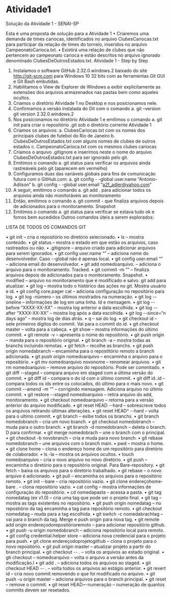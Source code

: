 # Atividade1
Solução da Atividade 1 - SENAI-SP

Esta é uma proposta de solução para a Atividade 1
•	Criaremos uma demanda de times cariocas, identificados no arquivo ClubesCariocas.txt para participar da relação de times do torneio, inseridos no arquivo CampeonatoCarioca.txt.
•	Existirá uma relação de clubes que não pertencem ao campeonato carioca e estão descritos no arquivo ignorado denominado ClubesDeOutrosEstados.txt.
Atividade 1      -        Step by Step
1.	 Instalamos o software GitHub 2.32.0.windows.2 baixado do site http://git-scm.com para Windows 10 32 bits com as ferramentas Git GUI e Git Bash embutidas.
2.	Habilitamos o View de Explorer de Windows a exibir explicitamente as extensões dos arquivos armazenados nas pastas bem como aqueles ocultos.
3.	Criamos o diretório Atividade 1 no Desktop e nos posicionamos nele.
4.	Confirmamos a versão instalada do Git com o comando
a.	git –version
git version 2.32.0.windows.2
5.	Nos posicionamos no diretório Atividade 1 e emitimos o comando
a.	git init para criar o repositório   .git   sob o diretório corrente Atividade 1
6.	Criamos os arquivos:
a.	ClubesCariocas.txt com os nomes dos principais clubes de futebol do Rio de Janeiro
b.	ClubesDeOutrosEstados.txt com alguns nomes de clubes de outros estados
c.	CampeonatoCarioca.txt  com os mesmos clubes cariocas
7.	Criamos o arquivo .gitignore e inserimos neste o nome do arquivo ClubesDeOutrosEstados.txt para ser ignorado pelo git.
8.	Emitimos o comando 
a.	git status para verificar os arquivos ainda rastreáveis pelo git (aparecem em vermelho)
9.	Configuramos duas das variáveis globais para fins de comunicação futura com o GitHub.com:
a.	git config - -global user.name   “Antonio-Adilson”
b.	git config - -global user.email   “a2f_adler@yahoo.com”
10.	A seguir, emitimos o comando
a.	git add . para adicionar todos os arquivos ainda não monitoráveis ao monitoramento
11.	Então, emitimos o comando
a.	git commit - que finaliza arquivos depois de adicionados para o monitoramento. Snapshot
12.	Emitimos o comando 
a.	git status para verificar se estava tudo ok e fomos bem sucedidos
Outros comandos úteis a serem explorados:
 

LISTA DE TODOS OS COMANDOS GIT


•	git init – cria o repositório no diretório selecionado.
•	ls – mostra conteúdo.
•	git status – mostra o estado em que estão os arquivos, caso rastreados ou não.
•	.gitignore – arquivo criado para adicionar arquivos para serem ignorados.
•	git config user.name “” – adiciona nome do desenvolvedor. Caso --global não é apenas local.
•	git config user.email “” – adiciona email do desenvolvedor.
•	git add nomedoarquivo. – adiciona o arquivo para o monitoramento. Tracked.
•	git commit -m “” – finaliza arquivos depois de adicionados para o monitoramento. Snapshot.
•	modified – arquivo no monitoramento que é modificado e salvo. git add para atualizar.
•	git log – mostra todo o histórico das ações no git. Mostra usuário e id.
•	git config core.pager cat – adiciona configuração no repositório para log.
•	git log -número – os últimos mostrados na numeração.
•	git log --oneline – informações de log em uma linha. Id e mensagem.
•	git log --before “XXXX-XX-XX” – mostra log anterior a data escolhida.
•	git log --after “XXXX-XX-XX” – mostra log após a data escolhida.
•	git log --since=“n days ago” – mostra log de dias atrás.
•	q – sai do log.
•	git checkout id – sete primeiros dígitos do commit. Vai para o commit do id.
•	git checkout master – volta para a cabeça.
•	git show – mostra informações do último commit.
•	git remote -v – apresenta o nome do repositório.
•	git push origin – manda para o repositório original.
•	git branch -a – mostra todas as branchs incluindo remotas.
•	git fetch – recolhe as branchs.
•	git push origin nomedabranch – encaminha para o repostitório remoto a branch adicionada.
•	git push origin nomedoarquivo – encaminha o arquivo para o repositório.
•	git mv nomedoarquivo novonome – renomear arquivos.
•	git rm nomedoarquivo – remove arquivo do repositório. Pode ser commitado.
•	git diff --staged – compara arquivo em staged com a última versão do commit.
•	git diff id – compara o do id com o último commit.
•	git diff id..id – compara todos os ids entre os colocados, dó último para o mais novo.
•	git commit --amend -m “” – corrigindo mensagem. Adiciona arquivo no último commit.
•	git restore --staged nomedoarquivo – retira arquivo do add, monitoramento.
•	git checkout nomedoarquivo – retorna para a versão anterior do arquivo modificado.
•	git reset HEAD --hard – sobrescreve todos os arquivos retirando últimas alterações.
•	git reset HEAD^ --hard – volta para o ultimo commit.
•	git branch – exibe todos os branchs.
•	git branch nomedobranch – cria um novo branch.
•	git checkout nomedobranch – muda para o outro branch.
•	git branch -d nomedobranch – deleta o branch. D para confirmar.
•	git merge nomedobrach – une o branch com o principal.
•	git checkout -b novobranch – cria e muda para novo branch.
•	git rebase nomedobranch – une arquivos com o branch main.
•	pwd – mostra o home.
•	git clone home – clona o endereço home de um repositório para diretório de colaborador.
•	ls -la – mostra os arquivos ocultos.
•	touch nomedoarquivo – cria o novo arquivo no novo diretório.
•	git push – encaminha o diretório para o repositório original. Para Bare-repository.
•	git fetch – baixa os arquivos para o diretório trabalhado.
•	git rebase – o novo arquivo é adicionado.
•	git pull – encaminha os arquivos para o repositório remoto.
•	git init --bare – cria repositório vazio.
•	git clone endereçohome-bare . – clona repositório vazio.
•	cat config – mostra informações de configuração do repositório.
•	cd nomedapasta – acessa a pasta.
•	git tag nomedatag (ex v1.0) – cria uma tag que pode ser o projeto final.
•	git tag – mostra as tags existentes no repositório.
•	git push origin nomedatag – no repostiório da tag encaminha a tag para repositório remoto.
•	git checkout nomedatag – muda para a tag escolhida.
•	git switch -c nomedabrachtag – vai para o branch da tag. Merge e push origin para nova tag.
•	git remote add origin endereçodorepositórioremoto – para adicionar repositório github.
•	git push -u origin nomedobranch – adiciona repositório local para remoto.
•	git config credential.helper store – adiciona nova credencial para o projeto para push.
•	git clone endereçodoprojetogithub – clona o projeto para o novo repositório.
•	git pull origin master – atualizar projeto a partir do branch principal.
•	git checkout -- . – volta os arquivos ao estado original.
•	gti checkout – nomedoarquivo – volta o arquivo a versão antes da modificação.l
•	git add . – adiciona todos os arquivos ao staged.
•	git checkout HEAD -- . – volta todos os arquivos ao estágio anterior.
•	git revert id – cria novo commit removendo o que foi modificado no arquivo.
•	git push -u origin master – adiciona arquivos para o branch principal.
•	git reset – remove o commit.
•	git reset HEAD~-numeração – numeração de quantos commits devem ser resetados.

